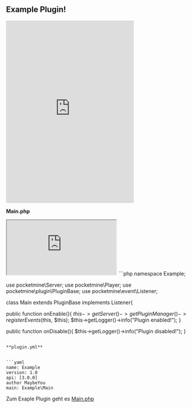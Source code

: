 ## Example Plugin!

<iframe src="https://discordapp.com/widget?id=672467530694262796&theme=dark" width="350" height="500" allowtransparency="true" frameborder="0"></iframe>


**Main.php**

<iframe src="https://saveconnectionpe.github.io/ehre/Example/Plugins/project1/src/Example/Main.php"></iframe>
```php
<?php

namespace Example;

use pocketmine\Server;
use pocketmine\Player;
use pocketmine\plugin\PluginBase;
use pocketmine\event\Listener;

class Main extends PluginBase implements Listener{
  
   public function onEnable(){
    $this->getServer()->getPluginManager()->registerEvents($this, $this);
    $this->getLogger()->info("Plugin enabled!");
  }
  
  public function onDisable(){
    $this->getLogger()->info("Plugin disabled!");
  }
```

**plugin.yml**


```yaml
name: Example
version: 1.0
api: [3.0.0]
author MaybeYou
main: Example\Main
```


Zum Exaple Plugin geht es <a title="Hier" href="https://saveconnectionpe.github.io/ehre/Example/Plugins/project1/src/Example/Main.php" target="_blank">Main.php</a>
